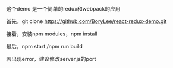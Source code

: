 这个demo 是一个简单的redux和webpack的应用

首先，git clone https://github.com/BoryLee/react-redux-demo.git

接着，安装npm modules，npm install

最后，npm start /npm run build

若出现error，建议修改server.js的port